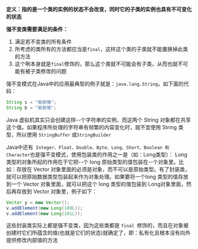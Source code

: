 **定义：指的是一个类的实例的状态不会改变，同时它的子类的实例也具有不可变化的状态**

**强不变类需要满足的条件：**

1. 满足若不变类的所有条件
2. 所考虑的类所有的方法都应当是`final`，这样这个类的子类就不能置换掉此类的方法
3. 这个咧本身就是`final`修饰的，那么这个类就不可能会有子类，从而也就不可能有被子类修改的问题



强不变模式在Java中的应用最典型的例子就是：`java.lang.String`，如下面的代码：

```java
String s = "紫邪情";
String b = "紫邪情";
```

Java 虚拟机其实只会创建这样--个字符串的实例，而这两个 String 对象都在共享这个值。如果程序所处理的字符串有频繁的内容变化时，就不宜使用 String 类型，所以使用 `StringBuffer` 或`StringBuilder`

Java中还有` Integer、Float、Double、Byte、Long、Short、Boolean 和 Character`也是强不变模式，使用包装类的作用之一是（如：Long类型）： Long 类型的对象所起的作用在于它把--个 long 原始类型的值包装在--个对象里。比如：存放在 Vector 对象里面的必须是对象，而不可以是原始类型。有了封装类，就可以把原始数据类型包装起来作为对象处理。如果要将一个long 类型的值存放到一个 Vector 对象里面，就可以把这个 long 类型的值包装到 Long对象里面，然后再存放到 Vector 对象里，例子如下：

```java
Vector y = new Vector();
v.addElement(new Long(100L));
v.addElement(new Long(101L));
```

这些封装类实际上都是强不变类，因为这些类都是 `final `修饰的，而且在对象被创建时它们所蕴含的值(也就是它们的状态)就确定了，即：私有化且根本没有向外提供修改内部值的方法